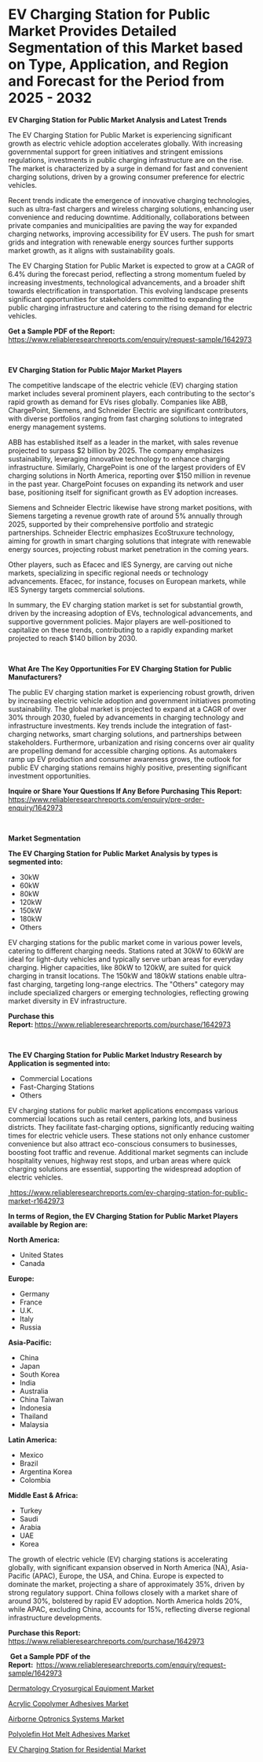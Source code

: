 <p><h1>EV Charging Station for Public Market Provides Detailed Segmentation of this Market based on Type, Application, and Region and Forecast for the Period from 2025 - 2032</h1></p><p><strong>EV Charging Station for Public Market Analysis and Latest Trends</strong></p>
<p><p>The EV Charging Station for Public Market is experiencing significant growth as electric vehicle adoption accelerates globally. With increasing governmental support for green initiatives and stringent emissions regulations, investments in public charging infrastructure are on the rise. The market is characterized by a surge in demand for fast and convenient charging solutions, driven by a growing consumer preference for electric vehicles.</p><p>Recent trends indicate the emergence of innovative charging technologies, such as ultra-fast chargers and wireless charging solutions, enhancing user convenience and reducing downtime. Additionally, collaborations between private companies and municipalities are paving the way for expanded charging networks, improving accessibility for EV users. The push for smart grids and integration with renewable energy sources further supports market growth, as it aligns with sustainability goals.</p><p>The EV Charging Station for Public Market is expected to grow at a CAGR of 6.4% during the forecast period, reflecting a strong momentum fueled by increasing investments, technological advancements, and a broader shift towards electrification in transportation. This evolving landscape presents significant opportunities for stakeholders committed to expanding the public charging infrastructure and catering to the rising demand for electric vehicles.</p></p>
<p><strong>Get a Sample PDF of the Report:&nbsp;</strong> <a href="https://www.reliableresearchreports.com/enquiry/request-sample/1642973?utm_campaign=8&utm_medium=2&utm_source=Github&utm_content=ia&utm_term=12012025&utm_id=ev-charging-station-for-public">https://www.reliableresearchreports.com/enquiry/request-sample/1642973</a></p>
<p>&nbsp;</p>
<p><strong>EV Charging Station for Public Major Market Players</strong></p>
<p><p>The competitive landscape of the electric vehicle (EV) charging station market includes several prominent players, each contributing to the sector's rapid growth as demand for EVs rises globally. Companies like ABB, ChargePoint, Siemens, and Schneider Electric are significant contributors, with diverse portfolios ranging from fast charging solutions to integrated energy management systems.</p><p>ABB has established itself as a leader in the market, with sales revenue projected to surpass $2 billion by 2025. The company emphasizes sustainability, leveraging innovative technology to enhance charging infrastructure. Similarly, ChargePoint is one of the largest providers of EV charging solutions in North America, reporting over $150 million in revenue in the past year. ChargePoint focuses on expanding its network and user base, positioning itself for significant growth as EV adoption increases.</p><p>Siemens and Schneider Electric likewise have strong market positions, with Siemens targeting a revenue growth rate of around 5% annually through 2025, supported by their comprehensive portfolio and strategic partnerships. Schneider Electric emphasizes EcoStruxure technology, aiming for growth in smart charging solutions that integrate with renewable energy sources, projecting robust market penetration in the coming years.</p><p>Other players, such as Efacec and IES Synergy, are carving out niche markets, specializing in specific regional needs or technology advancements. Efacec, for instance, focuses on European markets, while IES Synergy targets commercial solutions.</p><p>In summary, the EV charging station market is set for substantial growth, driven by the increasing adoption of EVs, technological advancements, and supportive government policies. Major players are well-positioned to capitalize on these trends, contributing to a rapidly expanding market projected to reach $140 billion by 2030.</p></p>
<p>&nbsp;</p>
<p><strong>What Are The Key Opportunities For EV Charging Station for Public Manufacturers?</strong></p>
<p><p>The public EV charging station market is experiencing robust growth, driven by increasing electric vehicle adoption and government initiatives promoting sustainability. The global market is projected to expand at a CAGR of over 30% through 2030, fueled by advancements in charging technology and infrastructure investments. Key trends include the integration of fast-charging networks, smart charging solutions, and partnerships between stakeholders. Furthermore, urbanization and rising concerns over air quality are propelling demand for accessible charging options. As automakers ramp up EV production and consumer awareness grows, the outlook for public EV charging stations remains highly positive, presenting significant investment opportunities.</p></p>
<p><strong>Inquire or Share Your Questions If Any Before Purchasing This Report:</strong> <a href="https://www.reliableresearchreports.com/enquiry/pre-order-enquiry/1642973?utm_campaign=8&utm_medium=2&utm_source=Github&utm_content=ia&utm_term=12012025&utm_id=ev-charging-station-for-public">https://www.reliableresearchreports.com/enquiry/pre-order-enquiry/1642973</a></p>
<p>&nbsp;</p>
<p><strong>Market Segmentation</strong></p>
<p><strong>The EV Charging Station for Public Market Analysis by types is segmented into:</strong></p>
<p><ul><li>30kW</li><li>60kW</li><li>80kW</li><li>120kW</li><li>150kW</li><li>180kW</li><li>Others</li></ul></p>
<p><p>EV charging stations for the public market come in various power levels, catering to different charging needs. Stations rated at 30kW to 60kW are ideal for light-duty vehicles and typically serve urban areas for everyday charging. Higher capacities, like 80kW to 120kW, are suited for quick charging in transit locations. The 150kW and 180kW stations enable ultra-fast charging, targeting long-range electrics. The "Others" category may include specialized chargers or emerging technologies, reflecting growing market diversity in EV infrastructure.</p></p>
<p><strong>Purchase this Report:&nbsp;</strong><a href="https://www.reliableresearchreports.com/purchase/1642973?utm_campaign=8&utm_medium=2&utm_source=Github&utm_content=ia&utm_term=12012025&utm_id=ev-charging-station-for-public">https://www.reliableresearchreports.com/purchase/1642973</a></p>
<p>&nbsp;</p>
<p><strong>The EV Charging Station for Public Market Industry Research by Application is segmented into:</strong></p>
<p><ul><li>Commercial Locations</li><li>Fast-Charging Stations</li><li>Others</li></ul></p>
<p><p>EV charging stations for public market applications encompass various commercial locations such as retail centers, parking lots, and business districts. They facilitate fast-charging options, significantly reducing waiting times for electric vehicle users. These stations not only enhance customer convenience but also attract eco-conscious consumers to businesses, boosting foot traffic and revenue. Additional market segments can include hospitality venues, highway rest stops, and urban areas where quick charging solutions are essential, supporting the widespread adoption of electric vehicles.</p></p>
<p><a href="https://www.reliableresearchreports.com/ev-charging-station-for-public-market-r1642973?utm_campaign=8&utm_medium=2&utm_source=Github&utm_content=ia&utm_term=12012025&utm_id=ev-charging-station-for-public">&nbsp;https://www.reliableresearchreports.com/ev-charging-station-for-public-market-r1642973</a></p>
<p><strong>In terms of Region, the EV Charging Station for Public Market Players available by Region are:</strong></p>
<p>
    <p> <strong> North America: </strong>
        <ul>
            <li>United States</li>
            <li>Canada</li>
        </ul>
        </p> 
    <p> <strong> Europe: </strong>
        <ul>
            <li>Germany</li>
            <li>France</li>
            <li>U.K.</li>
            <li>Italy</li>
            <li>Russia</li>
        </ul>
        </p> 
    <p> <strong> Asia-Pacific: </strong>
        <ul>
            <li>China</li>
            <li>Japan</li>
            <li>South Korea</li>
            <li>India</li>
            <li>Australia</li>
            <li>China Taiwan</li>
            <li>Indonesia</li>
            <li>Thailand</li>
            <li>Malaysia</li>
        </ul>
        </p> 
    <p> <strong> Latin America: </strong>
        <ul>
            <li>Mexico</li>
            <li>Brazil</li>
            <li>Argentina Korea</li>
            <li>Colombia</li>
        </ul>
        </p> 
    <p> <strong> Middle East & Africa: </strong>
        <ul>
            <li>Turkey</li>
            <li>Saudi</li>
            <li>Arabia</li>
            <li>UAE</li>
            <li>Korea</li>
        </ul>
    </p>
    </p>
<p><p>The growth of electric vehicle (EV) charging stations is accelerating globally, with significant expansion observed in North America (NA), Asia-Pacific (APAC), Europe, the USA, and China. Europe is expected to dominate the market, projecting a share of approximately 35%, driven by strong regulatory support. China follows closely with a market share of around 30%, bolstered by rapid EV adoption. North America holds 20%, while APAC, excluding China, accounts for 15%, reflecting diverse regional infrastructure developments.</p></p>
<p><strong>Purchase this Report: </strong><a href="https://www.reliableresearchreports.com/purchase/1642973?utm_campaign=8&utm_medium=2&utm_source=Github&utm_content=ia&utm_term=12012025&utm_id=ev-charging-station-for-public">https://www.reliableresearchreports.com/purchase/1642973</a></p>
<p>&nbsp;<strong>Get a Sample PDF of the Report:&nbsp;&nbsp;</strong><a href="https://www.reliableresearchreports.com/enquiry/request-sample/1642973?utm_campaign=8&utm_medium=2&utm_source=Github&utm_content=ia&utm_term=12012025&utm_id=ev-charging-station-for-public">https://www.reliableresearchreports.com/enquiry/request-sample/1642973</a></p>
<p><strong></strong></p>
<p><p><a href="https://github.com/mcfred89/Market-Research-Report-List-1/blob/main/dermatology-cryosurgical-equipment-market.md?utm_campaign=8&utm_medium=2&utm_source=Github&utm_content=ia&utm_term=12012025&utm_id=ev-charging-station-for-public">Dermatology Cryosurgical Equipment Market</a></p><p><a href="https://github.com/comasnickie/Market-Research-Report-List-1/blob/main/acrylic-copolymer-adhesives-market.md?utm_campaign=8&utm_medium=2&utm_source=Github&utm_content=ia&utm_term=12012025&utm_id=ev-charging-station-for-public">Acrylic Copolymer Adhesives Market</a></p><p><a href="https://github.com/wileonie19657/Market-Research-Report-List-1/blob/main/airborne-optronics-systems-market.md?utm_campaign=8&utm_medium=2&utm_source=Github&utm_content=ia&utm_term=12012025&utm_id=ev-charging-station-for-public">Airborne Optronics Systems Market</a></p><p><a href="https://github.com/bornergabrielle89/Market-Research-Report-List-1/blob/main/polyolefin-hot-melt-adhesives-market.md?utm_campaign=8&utm_medium=2&utm_source=Github&utm_content=ia&utm_term=12012025&utm_id=ev-charging-station-for-public">Polyolefin Hot Melt Adhesives Market</a></p><p><a href="https://github.com/toldenargelia86/Market-Research-Report-List-1/blob/main/ev-charging-station-for-residential-market.md?utm_campaign=8&utm_medium=2&utm_source=Github&utm_content=ia&utm_term=12012025&utm_id=ev-charging-station-for-public">EV Charging Station for Residential Market</a></p></p>